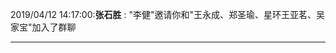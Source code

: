 2019/04/12 14:17:00:**张石胜** : "李健"邀请你和"王永成、郑圣瑜、星环王亚茗、吴家宝"加入了群聊
*************************************************************************************
